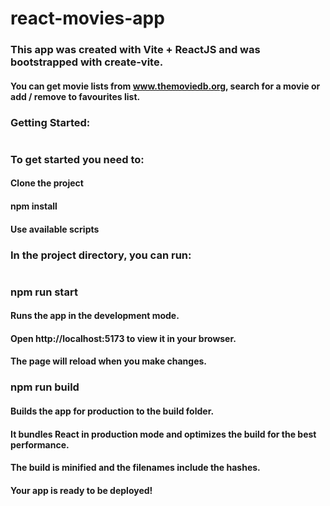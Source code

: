# react-movies-app
### This app was created with Vite + ReactJS and was bootstrapped with create-vite.
#### You can get movie lists from www.themoviedb.org, search for a movie or add / remove to favourites list.

### Getting Started:
#
### To get started you need to:

#### Clone the project
#### npm install
#### Use available scripts

### In the project directory, you can run:
#
### npm run start
#### Runs the app in the development mode.
#### Open http://localhost:5173 to view it in your browser.

#### The page will reload when you make changes.

### npm run build
#### Builds the app for production to the build folder.
#### It bundles React in production mode and optimizes the build for the best performance.

#### The build is minified and the filenames include the hashes.
#### Your app is ready to be deployed!
